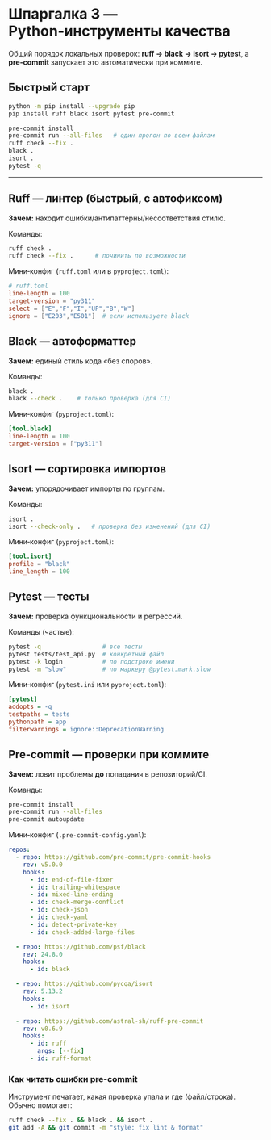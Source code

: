 # Шпаргалка 3 — Python‑инструменты качества

Общий порядок локальных проверок: **ruff → black → isort → pytest**, а **pre-commit** запускает это автоматически при коммите.

## Быстрый старт
```bash
python -m pip install --upgrade pip
pip install ruff black isort pytest pre-commit

pre-commit install
pre-commit run --all-files   # один прогон по всем файлам
ruff check --fix .
black .
isort .
pytest -q
```

---

## Ruff — линтер (быстрый, с автофиксом)
**Зачем:** находит ошибки/антипаттерны/несоответствия стилю.

Команды:
```bash
ruff check .
ruff check --fix .      # починить по возможности
```

Мини‑конфиг (`ruff.toml` или в `pyproject.toml`):
```toml
# ruff.toml
line-length = 100
target-version = "py311"
select = ["E","F","I","UP","B","W"]
ignore = ["E203","E501"]  # если используете black
```

## Black — автоформаттер
**Зачем:** единый стиль кода «без споров».

Команды:
```bash
black .
black --check .    # только проверка (для CI)
```

Мини‑конфиг (`pyproject.toml`):
```toml
[tool.black]
line-length = 100
target-version = ["py311"]
```

## Isort — сортировка импортов
**Зачем:** упорядочивает импорты по группам.

Команды:
```bash
isort .
isort --check-only .   # проверка без изменений (для CI)
```

Мини‑конфиг (`pyproject.toml`):
```toml
[tool.isort]
profile = "black"
line_length = 100
```

## Pytest — тесты
**Зачем:** проверка функциональности и регрессий.

Команды (частые):
```bash
pytest -q                 # все тесты
pytest tests/test_api.py  # конкретный файл
pytest -k login           # по подстроке имени
pytest -m "slow"          # по маркеру @pytest.mark.slow
```

Мини‑конфиг (`pytest.ini` или `pyproject.toml`):
```ini
[pytest]
addopts = -q
testpaths = tests
pythonpath = app
filterwarnings = ignore::DeprecationWarning
```

## Pre-commit — проверки при коммите
**Зачем:** ловит проблемы **до** попадания в репозиторий/CI.

Команды:
```bash
pre-commit install
pre-commit run --all-files
pre-commit autoupdate
```

Мини‑конфиг (`.pre-commit-config.yaml`):
```yaml
repos:
  - repo: https://github.com/pre-commit/pre-commit-hooks
    rev: v5.0.0
    hooks:
      - id: end-of-file-fixer
      - id: trailing-whitespace
      - id: mixed-line-ending
      - id: check-merge-conflict
      - id: check-json
      - id: check-yaml
      - id: detect-private-key
      - id: check-added-large-files

  - repo: https://github.com/psf/black
    rev: 24.8.0
    hooks:
      - id: black

  - repo: https://github.com/pycqa/isort
    rev: 5.13.2
    hooks:
      - id: isort

  - repo: https://github.com/astral-sh/ruff-pre-commit
    rev: v0.6.9
    hooks:
      - id: ruff
        args: [--fix]
      - id: ruff-format
```

### Как читать ошибки pre-commit
Инструмент печатает, какая проверка упала и где (файл/строка). Обычно помогает:
```bash
ruff check --fix . && black . && isort .
git add -A && git commit -m "style: fix lint & format"
```
